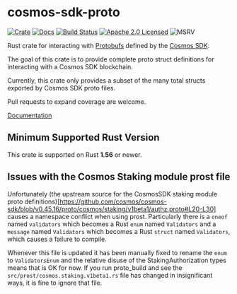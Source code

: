 # cosmos-sdk-proto

[![Crate][crate-image]][crate-link]
[![Docs][docs-image]][docs-link]
[![Build Status][build-image]][build-link]
[![Apache 2.0 Licensed][license-image]][license-link]
![MSRV][rustc-image]

Rust crate for interacting with [Protobufs] defined by the [Cosmos SDK].

The goal of this crate is to provide complete proto struct definitions for interacting
with a Cosmos SDK blockchain.

Currently, this crate only provides a subset of the many total structs exported by
Cosmos SDK proto files.

Pull requests to expand coverage are welcome.

[Documentation][docs-link]

## Minimum Supported Rust Version

This crate is supported on Rust **1.56** or newer.

[//]: # "badges"
[crate-image]: https://img.shields.io/crates/v/cosmos-sdk-proto.svg?logo=rust
[crate-link]: https://crates.io/crates/cosmos-sdk-proto
[docs-image]: https://docs.rs/cosmos-sdk-proto/badge.svg
[docs-link]: https://docs.rs/cosmos-sdk-proto/
[build-image]: https://github.com/cosmos/cosmos-rust/workflows/cosmos-sdk-proto/badge.svg
[build-link]: https://github.com/cosmos/cosmos-rust/actions/workflows/cosmos-sdk-proto.yml
[license-image]: https://img.shields.io/badge/license-Apache2.0-blue.svg
[license-link]: https://github.com/cosmos/cosmos-rust/blob/master/LICENSE
[rustc-image]: https://img.shields.io/badge/rustc-1.56+-blue.svg

[//]: # "general links"
[Protobufs]: (https://github.com/cosmos/cosmos-sdk/tree/master/proto/)
[Cosmos SDK]: https://github.com/cosmos/cosmos-sdk

## Issues with the Cosmos Staking module prost file

Unfortunately (the upstream source for the CosmosSDK staking module proto definitions)[https://github.com/cosmos/cosmos-sdk/blob/v0.45.16/proto/cosmos/staking/v1beta1/authz.proto#L20-L30] causes a namespace conflict when using prost.
Particularly there is a `oneof` named `validators` which becomes a Rust `enum` named `Validators` and a `message` named `Validators` which becomes a Rust `struct` named `Validators`, which causes a failure to compile.

Whenever this file is updated it has been manually fixed to rename the `enum` to `ValidatorsEnum` and the relative disuse of the StakingAuthorization types means that is OK for now. If you run proto_build and see the `src/prost/cosmos.staking.v1beta1.rs` file has changed in insignificant ways, it is fine to ignore that file.